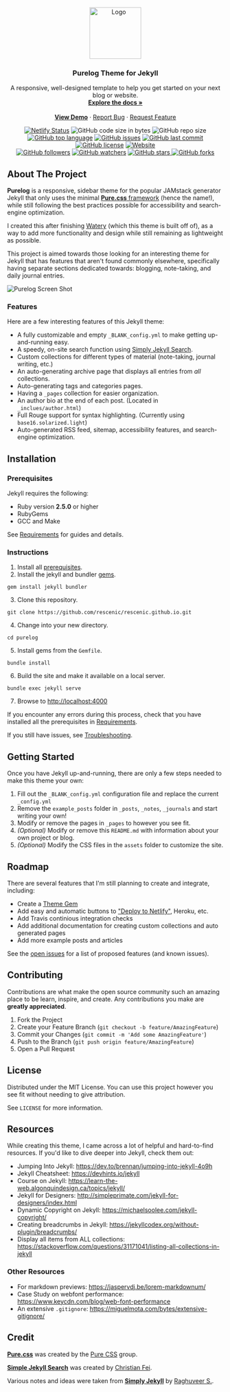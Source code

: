 <!-- PROJECT LOGO -->
<br />
<p align="center">
  <a href="https://github.com/rescenic/rescenic.github.io">
    <img src="/assets/profile.png" alt="Logo" width="120" height="120">
  </a>

  <h3 align="center">Purelog Theme for Jekyll</h3>

  <p align="center">
    A responsive, well-designed template to help you get started on your next blog or website.
    <br />
    <a href="https://github.com/rescenic/rescenic.github.io"><strong>Explore the docs »</strong></a>
    <br />
    <br />
    <strong><a href="https://purelog.netlify.app">View Demo</a></strong>
    ·
    <a href="https://github.com/rescenic/rescenic.github.io/issues">Report Bug</a>
    ·
    <a href="https://github.com/rescenic/rescenic.github.io/issues">Request Feature</a>
  </p>
</p>

<!-- BADGES -->
<p align="center">
<a href="https://app.netlify.com/sites/purelog/deploys"><img src="https://api.netlify.com/api/v1/badges/062e333f-9e9d-440d-9b40-16d11959793d/deploy-status" alt="Netlify Status"></a>
<img alt="GitHub code size in bytes" src="https://img.shields.io/github/languages/code-size/rescenic/rescenic.github.io">
<img alt="GitHub repo size" src="https://img.shields.io/github/repo-size/rescenic/rescenic.github.io">
<a href="https://github.com/rescenic/rescenic.github.io/search?l=html"><img alt="GitHub top language" src="https://img.shields.io/github/languages/top/rescenic/rescenic.github.io"></a>
<a href="https://github.com/rescenic/rescenic.github.io/issues"><img alt="GitHub issues" src="https://img.shields.io/github/issues/rescenic/rescenic.github.io"></a>
<a href="https://github.com/rescenic/rescenic.github.io/commits/main"><img alt="GitHub last commit" src="https://img.shields.io/github/last-commit/rescenic/rescenic.github.io"></a>
<a href="https://github.com/rescenic/rescenic.github.io/blob/main/LICENSE"><img alt="GitHub license" src="https://img.shields.io/github/license/rescenic/rescenic.github.io"></a>
<a href="https://purelog.netlify.app"><img alt="Website" src="https://img.shields.io/website?down_color=red&down_message=Offline%21&label=Status&up_color=darkgreen&up_message=Online%21&url=https%3A%2F%2Fpurelog.netlify.app"></a>
<br />
<a href="https://github.com/rescenic?tab=followers"><img alt="GitHub followers" src="https://img.shields.io/github/followers/rescenic?label=Follow%20Me%21&style=social"></a>
<a href="https://github.com/rescenic/rescenic.github.io/watchers"><img alt="GitHub watchers" src="https://img.shields.io/github/watchers/rescenic/rescenic.github.io?label=Watch%21&style=social"></a>
<a href="https://github.com/rescenic/rescenic.github.io/stargazers"><img alt="GitHub stars" src="https://img.shields.io/github/stars/rescenic/rescenic.github.io?label=Star%21&style=social"> </a>
<a href="https://github.com/rescenic/rescenic.github.io/network/members"><img alt="GitHub forks"src="https://img.shields.io/github/forks/rescenic/rescenic.github.io?label=Fork%21&style=social"></a>
</p>

<!-- ABOUT THE PROJECT -->

## About The Project

**Purelog** is a responsive, sidebar theme for the popular JAMstack generator Jekyll that only uses the minimal [**Pure.css** framework](https://github.com/pure-css/pure) (hence the name!), while still following the best practices possible for accessibility and search-engine optimization.

I created this after finishing [Watery](https://github.com/rescenic/watery) (which this theme is built off of), as a way to add more functionality and design while still remaining as lightweight as possible.

This project is aimed towards those looking for an interesting theme for Jekyll that has features that aren't found commonly elsewhere, specifically having separate sections dedicated towards: blogging, note-taking, and daily journal entries.

![Purelog Screen Shot](https://i.postimg.cc/NfxJvZgx/purelog2.png)

### Features

Here are a few interesting features of this Jekyll theme:

-   A fully customizable and empty `_BLANK_config.yml` to make getting up-and-running easy.
-   A speedy, on-site search function using [Simply Jekyll Search](https://github.com/christian-fei/Simple-Jekyll-Search).
-   Custom collections for different types of material (note-taking, journal writing, etc.)
-   An auto-generating archive page that displays all entries from _all_ collections.
-   Auto-generating tags and categories pages.
-   Having a `_pages` collection for easier organization.
-   An author bio at the end of each post. (Located in `_inclues/author.html`)
-   Full Rouge support for syntax highlighting. (Currently using `base16.solarized.light`)
-   Auto-generated RSS feed, sitemap, accessibility features, and search-engine optimization.

## Installation

### Prerequisites

Jekyll requires the following:

-   Ruby version **2.5.0** or higher
-   RubyGems
-   GCC and Make

See [Requirements](https://jekyllrb.com/docs/installation/#requirements) for guides and details.

### Instructions

1. Install all [prerequisites](https://jekyllrb.com/docs/installation/).
2. Install the jekyll and bundler [gems](https://jekyllrb.com/docs/ruby-101/#gems).

```
gem install jekyll bundler
```

3. Clone this repository.

```
git clone https://github.com/rescenic/rescenic.github.io.git
```

4. Change into your new directory.

```
cd purelog
```

5. Install gems from the `Gemfile`.

```
bundle install
```

6. Build the site and make it available on a local server.

```
bundle exec jekyll serve
```

7. Browse to [http://localhost:4000](http://localhost:4000)

If you encounter any errors during this process, check that you have installed all the prerequisites in [Requirements](https://jekyllrb.com/docs/installation/#requirements).

If you still have issues, see [Troubleshooting](https://jekyllrb.com/docs/troubleshooting/#configuration-problems).

## Getting Started

Once you have Jekyll up-and-running, there are only a few steps needed to make this theme your own:

1. Fill out the `_BLANK_config.yml` configuration file and replace the current `_config.yml`
2. Remove the `example_posts` folder in `_posts`, `_notes`, `_journals` and start writing your own!
3. Modify or remove the pages in `_pages` to however you see fit.
4. _(Optional)_ Modify or remove this `README.md` with information about your own project or blog.
5. _(Optional)_ Modify the CSS files in the `assets` folder to customize the site.

<!-- ROADMAP -->

## Roadmap

There are several features that I'm still planning to create and integrate, including:

-   Create a [Theme Gem](https://jekyllrb.com/docs/themes/#publishing-your-theme)
-   Add easy and automatic buttons to ["Deploy to Netlify"](https://docs.netlify.com/site-deploys/create-deploys/#deploy-to-netlify-button), Heroku, etc.
-   Add Travis continious integration checks
-   Add additional documentation for creating custom collections and auto generated pages
-   Add more example posts and articles

See the [open issues](https://github.com/othneildrew/Best-README-Template/issues) for a list of proposed features (and known issues).

<!-- CONTRIBUTING -->

## Contributing

Contributions are what make the open source community such an amazing place to be learn, inspire, and create. Any contributions you make are **greatly appreciated**.

1. Fork the Project
2. Create your Feature Branch (`git checkout -b feature/AmazingFeature`)
3. Commit your Changes (`git commit -m 'Add some AmazingFeature'`)
4. Push to the Branch (`git push origin feature/AmazingFeature`)
5. Open a Pull Request

<!-- LICENSE -->

## License

Distributed under the MIT License. You can use this project however you see fit without needing to give attribution.

See `LICENSE` for more information.

## Resources

While creating this theme, I came across a lot of helpful and hard-to-find resources. If you'd like to dive deeper into Jekyll, check them out:

-   Jumping Into Jekyll: <https://dev.to/brennan/jumping-into-jekyll-4o9h>
-   Jekyll Cheatsheet: <https://devhints.io/jekyll>
-   Course on Jekyll: <https://learn-the-web.algonquindesign.ca/topics/jekyll/>
-   Jekyll for Designers: <http://simpleprimate.com/jekyll-for-designers/index.html>
-   Dynamic Copyright on Jekyll: <https://michaelsoolee.com/jekyll-copyright/>
-   Creating breadcrumbs in Jekyll: <https://jekyllcodex.org/without-plugin/breadcrumbs/>
-   Display all items from ALL collections: <https://stackoverflow.com/questions/31171041/listing-all-collections-in-jekyll>

### Other Resources

-   For markdown previews: <https://jaspervdj.be/lorem-markdownum/>
-   Case Study on webfont performance: <https://www.keycdn.com/blog/web-font-performance>
-   An extensive `.gitignore`: <https://miguelmota.com/bytes/extensive-gitignore/>

## Credit

[**Pure.css**](https://purecss.io/) was created by the [Pure CSS](https://github.com/pure-css) group.

[**Simple Jekyll Search**](https://github.com/christian-fei/Simple-Jekyll-Search) was created by [Christian Fei](https://github.com/christian-fei).

Various notes and ideas were taken from [**Simply Jekyll**](https://github.com/raghuveerdotnet/simply-jekyll) by [Raghuveer S.](https://github.com/raghuveerdotnet).
